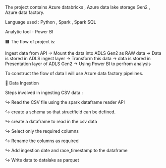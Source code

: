 The project contains Azure databricks , Azure data lake storage Gen2 , Azure data factory.

Language used : Python , Spark , Spark SQL 

Analytic tool - Power BI


🟧  The flow of project is:

Ingest data from API -> Mount the data into ADLS Gen2 as RAW data -> Data is stored in ADLS ingest layer -> Transform this data -> data is stored in Presentation layer of ADLS Gen2 -> Using Power BI to perfrom analysis


To construct the flow of data I will use Azure data factory pipelines.


💭 Data Ingestion 

Steps involved in ingesting CSV data :

↪️ Read the CSV file using the spark dataframe reader API

↪️ create a schema so that structfield can be defined.

↪️ create a dataframe to read in the csv data

↪️  Select only the required columns

↪️  Rename the columns as required

↪️  Add ingestion date and race_timestamp to the dataframe

↪️ Write data to datalake as parquet
